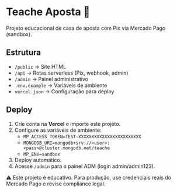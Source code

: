 # Teache Aposta 🎰

Projeto educacional de casa de aposta com Pix via Mercado Pago (sandbox).

## Estrutura
- `/public` → Site HTML
- `/api` → Rotas serverless (Pix, webhook, admin)
- `/admin` → Painel administrativo
- `.env.example` → Variáveis de ambiente
- `vercel.json` → Configuração para deploy

## Deploy
1. Crie conta na **Vercel** e importe este projeto.
2. Configure as variáveis de ambiente:
   - `MP_ACCESS_TOKEN=TEST-XXXXXXXXXXXXXXXXXXXXXXXX`
   - `MONGODB_URI=mongodb+srv://<user>:<pass>@cluster.mongodb.net/teache`
   - `MP_ENV=sandbox`
3. Deploy automático.
4. Acesse `/admin` para o painel ADM (login admin/admin123).

⚠️ Este projeto é educativo. Para produção, use credenciais reais do Mercado Pago e revise compliance legal.
